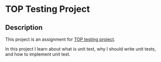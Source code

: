 # TOP Testing Project

## Description

This project is an assignment for [TOP testing project](https://www.theodinproject.com/lessons/node-path-javascript-testing-practice).

In this project I learn about what is unit test, why I should write unit tests, and how to implement unit test.
